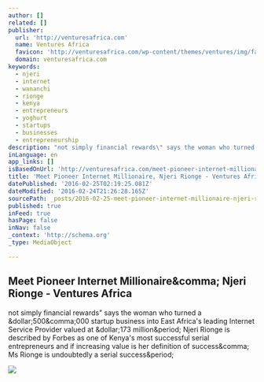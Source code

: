 ```yaml
---
author: []
related: []
publisher:
  url: 'http://venturesafrica.com'
  name: Ventures Africa
  favicon: 'http://venturesafrica.com/wp-content/themes/ventures/img/favicon/favicon.ico'
  domain: venturesafrica.com
keywords:
  - njeri
  - internet
  - wananchi
  - rionge
  - kenya
  - entrepreneurs
  - yoghurt
  - startups
  - businesses
  - entrepreneurship
description: "not simply financial rewards\" says the woman who turned a $500,000 startup business into East Africa's leading Internet Service Provider valued at $173 million. Njeri Rionge is described by Forbes as one of Kenya's most successful serial entrepreneurs and if increasing value is her definition of success, Ms Rionge is undoubtedly a serial success."
inLanguage: en
app_links: []
isBasedOnUrl: 'http://venturesafrica.com/meet-pioneer-internet-millionaire-njeri-rionge-ceo-wananchi-online/'
title: 'Meet Pioneer Internet Millionaire, Njeri Rionge - Ventures Africa'
datePublished: '2016-02-25T02:19:25.081Z'
dateModified: '2016-02-24T21:26:28.165Z'
sourcePath: _posts/2016-02-25-meet-pioneer-internet-millionaire-njeri-rionge-ventures-a.md
published: true
inFeed: true
hasPage: false
inNav: false
_context: 'http://schema.org'
_type: MediaObject

---
```

<article style=""><h1>Meet Pioneer Internet Millionaire&amp;comma; Njeri Rionge - Ventures Africa</h1><p>not simply financial rewards" says the woman who turned a &amp;dollar;500&amp;comma;000 startup business into East Africa's leading Internet Service Provider valued at &amp;dollar;173 million&amp;period; Njeri Rionge is described by Forbes as one of Kenya's most successful serial entrepreneurs and if increasing value is her definition of success&amp;comma; Ms Rionge is undoubtedly a serial success&amp;period;</p><img src="http://venturesafrica.com/wp-content/uploads/2012/10/Njeri-Rionge.jpg" /></article>